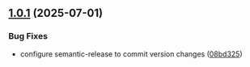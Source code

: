## [1.0.1](https://github.com/terraform-tacticalrmm/terraform-provider-tacticalrmm/compare/v1.0.0...v1.0.1) (2025-07-01)


### Bug Fixes

* configure semantic-release to commit version changes ([08bd325](https://github.com/terraform-tacticalrmm/terraform-provider-tacticalrmm/commit/08bd325926840d557cac75eb2349f199261de8b2))
